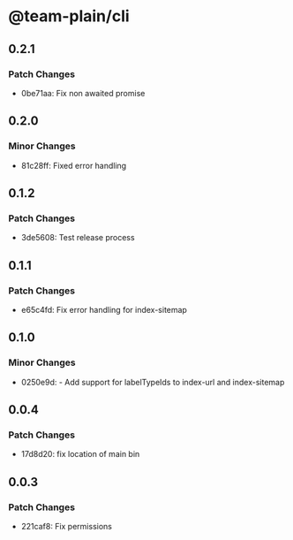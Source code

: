 # @team-plain/cli

## 0.2.1

### Patch Changes

- 0be71aa: Fix non awaited promise

## 0.2.0

### Minor Changes

- 81c28ff: Fixed error handling

## 0.1.2

### Patch Changes

- 3de5608: Test release process

## 0.1.1

### Patch Changes

- e65c4fd: Fix error handling for index-sitemap

## 0.1.0

### Minor Changes

- 0250e9d: - Add support for labelTypeIds to index-url and index-sitemap

## 0.0.4

### Patch Changes

- 17d8d20: fix location of main bin

## 0.0.3

### Patch Changes

- 221caf8: Fix permissions
